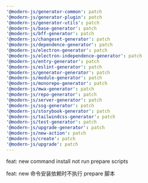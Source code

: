 ```yaml
---
'@modern-js/generator-common': patch
'@modern-js/generator-plugin': patch
'@modern-js/generator-utils': patch
'@modern-js/base-generator': patch
'@modern-js/bff-generator': patch
'@modern-js/changeset-generator': patch
'@modern-js/dependence-generator': patch
'@modern-js/electron-generator': patch
'@modern-js/electron-independence-generator': patch
'@modern-js/entry-generator': patch
'@modern-js/eslint-generator': patch
'@modern-js/generator-generator': patch
'@modern-js/module-generator': patch
'@modern-js/monorepo-generator': patch
'@modern-js/mwa-generator': patch
'@modern-js/repo-generator': patch
'@modern-js/server-generator': patch
'@modern-js/ssg-generator': patch
'@modern-js/storybook-generator': patch
'@modern-js/tailwindcss-generator': patch
'@modern-js/test-generator': patch
'@modern-js/upgrade-generator': patch
'@modern-js/new-action': patch
'@modern-js/create': patch
'@modern-js/upgrade': patch
---
```


feat: new command install not run prepare scripts

feat: new 命令安装依赖时不执行 prepare 脚本
